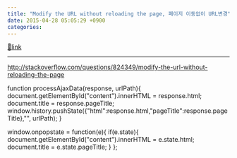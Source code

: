 ```yaml
---
title: "Modify the URL without reloading the page, 페이지 이동없이 URL변경"
date: 2015-04-28 05:05:29 +0900
categories: 
---
```

[🔗link](http://www.mins01.com/mh/tech/read/941)
***


http://stackoverflow.com/questions/824349/modify-the-url-without-reloading-the-page

function processAjaxData(response, urlPath){
     document.getElementById("content").innerHTML = response.html;
     document.title = response.pageTitle;
     window.history.pushState({"html":response.html,"pageTitle":response.pageTitle},"", urlPath);
 }

  
window.onpopstate = function(e){
    if(e.state){
        document.getElementById("content").innerHTML = e.state.html;
        document.title = e.state.pageTitle;
    }
};














